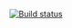 [![Build status](https://ci.appveyor.com/api/projects/status/q7v21c3hs4e93v6u?svg=true)](https://ci.appveyor.com/project/NikitkaGordeev/settingci)